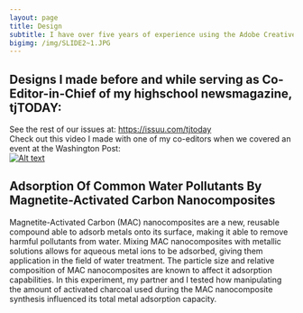 ```yaml
---
layout: page
title: Design 
subtitle: I have over five years of experience using the Adobe Creative Cloud Suite
bigimg: /img/SLIDE2~1.JPG
---
```


## Designs I made before and while serving as Co-Editor-in-Chief of my highschool newsmagazine, tjTODAY:

See the rest of our issues at: https://issuu.com/tjtoday <br/>
Check out this video I made with one of my co-editors when we covered an event at the Washington Post: <br/>
[![Alt text](https://img.youtube.com/vi/4rT-y76jnPk&feature=emb_logo/0.jpg)](https://www.youtube.com/watch?v=4rT-y76jnPk&feature=emb_logo)

## Adsorption Of Common Water Pollutants By Magnetite-Activated Carbon Nanocomposites

Magnetite-Activated Carbon (MAC) nanocomposites are a new, reusable compound able to adsorb metals onto its surface, making it able to remove harmful pollutants from water. Mixing MAC nanocomposites with metallic solutions allows for aqueous metal ions to be adsorbed, giving them application in the field of water treatment. The particle size and relative composition of MAC nanocomposites are known to affect it adsorption capabilities. In this experiment, my partner and I tested how manipulating the amount of activated charcoal used during the MAC nanocomposite synthesis influenced its total metal adsorption capacity. 
